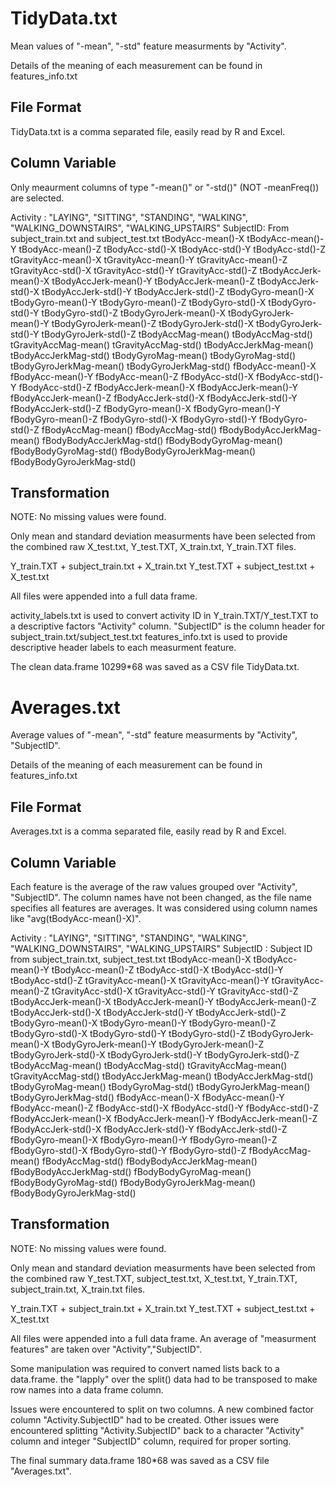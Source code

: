 # TidyData.txt #

Mean values of "-mean", "-std" feature measurments by "Activity".

Details of the meaning of each measurement can be found in features_info.txt

## File Format ##

TidyData.txt is a comma separated file, easily read by R and Excel.

## Column Variable ##

Only meaurment columns of type "-mean()" or "-std()" (NOT -meanFreq()) are selected. 

Activity : "LAYING", "SITTING", "STANDING", "WALKING", "WALKING_DOWNSTAIRS", "WALKING_UPSTAIRS"
SubjectID: From subject_train.txt and subject_test.txt
tBodyAcc-mean()-X
tBodyAcc-mean()-Y
tBodyAcc-mean()-Z
tBodyAcc-std()-X
tBodyAcc-std()-Y
tBodyAcc-std()-Z
tGravityAcc-mean()-X
tGravityAcc-mean()-Y
tGravityAcc-mean()-Z
tGravityAcc-std()-X
tGravityAcc-std()-Y
tGravityAcc-std()-Z
tBodyAccJerk-mean()-X
tBodyAccJerk-mean()-Y
tBodyAccJerk-mean()-Z
tBodyAccJerk-std()-X
tBodyAccJerk-std()-Y
tBodyAccJerk-std()-Z
tBodyGyro-mean()-X
tBodyGyro-mean()-Y
tBodyGyro-mean()-Z
tBodyGyro-std()-X
tBodyGyro-std()-Y
tBodyGyro-std()-Z
tBodyGyroJerk-mean()-X
tBodyGyroJerk-mean()-Y
tBodyGyroJerk-mean()-Z
tBodyGyroJerk-std()-X
tBodyGyroJerk-std()-Y
tBodyGyroJerk-std()-Z
tBodyAccMag-mean()
tBodyAccMag-std()
tGravityAccMag-mean()
tGravityAccMag-std()
tBodyAccJerkMag-mean()
tBodyAccJerkMag-std()
tBodyGyroMag-mean()
tBodyGyroMag-std()
tBodyGyroJerkMag-mean()
tBodyGyroJerkMag-std()
fBodyAcc-mean()-X
fBodyAcc-mean()-Y
fBodyAcc-mean()-Z
fBodyAcc-std()-X
fBodyAcc-std()-Y
fBodyAcc-std()-Z
fBodyAccJerk-mean()-X
fBodyAccJerk-mean()-Y
fBodyAccJerk-mean()-Z
fBodyAccJerk-std()-X
fBodyAccJerk-std()-Y
fBodyAccJerk-std()-Z
fBodyGyro-mean()-X
fBodyGyro-mean()-Y
fBodyGyro-mean()-Z
fBodyGyro-std()-X
fBodyGyro-std()-Y
fBodyGyro-std()-Z
fBodyAccMag-mean()
fBodyAccMag-std()
fBodyBodyAccJerkMag-mean()
fBodyBodyAccJerkMag-std()
fBodyBodyGyroMag-mean()
fBodyBodyGyroMag-std()
fBodyBodyGyroJerkMag-mean()
fBodyBodyGyroJerkMag-std()

## Transformation ##

NOTE: No missing values were found.

Only mean and standard deviation measurments have been selected from the combined raw X_test.txt, Y_test.TXT, X_train.txt, Y_train.TXT files.

Y_train.TXT + subject_train.txt + X_train.txt
Y_test.TXT  + subject_test.txt + X_test.txt

All files were appended into a full data frame.

activity_labels.txt is used to convert activity ID in Y_train.TXT/Y_test.TXT to a descriptive factors "Activity" column.
"SubjectID" is the column header for subject_train.txt/subject_test.txt
features_info.txt is used to provide descriptive header labels to each measurment feature.

The clean data.frame 10299*68 was saved as a CSV file TidyData.txt.


# Averages.txt #

Average values of "-mean", "-std" feature measurments by "Activity", "SubjectID".

Details of the meaning of each measurement can be found in features_info.txt


## File Format ##

Averages.txt is a comma separated file, easily read by R and Excel.

## Column Variable ##

Each feature is the average of the raw values grouped over "Activity", "SubjectID".
The column names have not been changed, as the file name specifies all features are averages.
It was considered using column names like "avg(tBodyAcc-mean()-X)".

Activity : "LAYING", "SITTING", "STANDING", "WALKING", "WALKING_DOWNSTAIRS", "WALKING_UPSTAIRS"
SubjectID : Subject ID from subject_train.txt, subject_test.txt
tBodyAcc-mean()-X
tBodyAcc-mean()-Y
tBodyAcc-mean()-Z
tBodyAcc-std()-X
tBodyAcc-std()-Y
tBodyAcc-std()-Z
tGravityAcc-mean()-X
tGravityAcc-mean()-Y
tGravityAcc-mean()-Z
tGravityAcc-std()-X
tGravityAcc-std()-Y
tGravityAcc-std()-Z
tBodyAccJerk-mean()-X
tBodyAccJerk-mean()-Y
tBodyAccJerk-mean()-Z
tBodyAccJerk-std()-X
tBodyAccJerk-std()-Y
tBodyAccJerk-std()-Z
tBodyGyro-mean()-X
tBodyGyro-mean()-Y
tBodyGyro-mean()-Z
tBodyGyro-std()-X
tBodyGyro-std()-Y
tBodyGyro-std()-Z
tBodyGyroJerk-mean()-X
tBodyGyroJerk-mean()-Y
tBodyGyroJerk-mean()-Z
tBodyGyroJerk-std()-X
tBodyGyroJerk-std()-Y
tBodyGyroJerk-std()-Z
tBodyAccMag-mean()
tBodyAccMag-std()
tGravityAccMag-mean()
tGravityAccMag-std()
tBodyAccJerkMag-mean()
tBodyAccJerkMag-std()
tBodyGyroMag-mean()
tBodyGyroMag-std()
tBodyGyroJerkMag-mean()
tBodyGyroJerkMag-std()
fBodyAcc-mean()-X
fBodyAcc-mean()-Y
fBodyAcc-mean()-Z
fBodyAcc-std()-X
fBodyAcc-std()-Y
fBodyAcc-std()-Z
fBodyAccJerk-mean()-X
fBodyAccJerk-mean()-Y
fBodyAccJerk-mean()-Z
fBodyAccJerk-std()-X
fBodyAccJerk-std()-Y
fBodyAccJerk-std()-Z
fBodyGyro-mean()-X
fBodyGyro-mean()-Y
fBodyGyro-mean()-Z
fBodyGyro-std()-X
fBodyGyro-std()-Y
fBodyGyro-std()-Z
fBodyAccMag-mean()
fBodyAccMag-std()
fBodyBodyAccJerkMag-mean()
fBodyBodyAccJerkMag-std()
fBodyBodyGyroMag-mean()
fBodyBodyGyroMag-std()
fBodyBodyGyroJerkMag-mean()
fBodyBodyGyroJerkMag-std()

## Transformation ##

NOTE: No missing values were found.

Only mean and standard deviation measurments have been selected from the combined raw Y_test.TXT, subject_test.txt, X_test.txt, Y_train.TXT, subject_train.txt, X_train.txt files.

Y_train.TXT + subject_train.txt + X_train.txt
Y_test.TXT  + subject_test.txt + X_test.txt

All files were appended into a full data frame.
An average of "measurment features" are taken over "Activity","SubjectID".

Some manipulation was required to convert named lists back to a data.frame.
the "lapply" over the split() data had to be transposed to make row names into a data frame column.

Issues were encountered to split on two columns. A new combined factor column "Activity.SubjectID" had to be created.
Other issues were encountered splitting "Activity.SubjectID" back to a character "Activity" column and integer "SubjectID" column, required for proper sorting.

The final summary data.frame 180*68 was saved as a CSV file "Averages.txt".